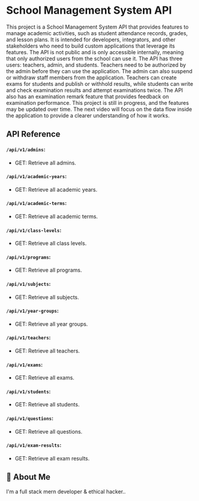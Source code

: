 # School Management System API

This project is a School Management System API that provides features to manage academic activities, such as student attendance records, grades, and lesson plans. It is intended for developers, integrators, and other stakeholders who need to build custom applications that leverage its features. The API is not public and is only accessible internally, meaning that only authorized users from the school can use it. The API has three users: teachers, admin, and students. Teachers need to be authorized by the admin before they can use the application. The admin can also suspend or withdraw staff members from the application. Teachers can create exams for students and publish or withhold results, while students can write and check examination results and attempt examinations twice. The API also has an examination remark feature that provides feedback on examination performance. This project is still in progress, and the features may be updated over time. The next video will focus on the data flow inside the application to provide a clearer understanding of how it works.

## API Reference
#### `/api/v1/admins`: 
- GET: Retrieve all admins.
#### `/api/v1/academic-years`: 
- GET: Retrieve all academic years.
#### `/api/v1/academic-terms`: 
- GET: Retrieve all academic terms.
#### `/api/v1/class-levels`: 
- GET: Retrieve all class levels.
#### `/api/v1/programs`: 
- GET: Retrieve all programs.
#### `/api/v1/subjects`: 
- GET: Retrieve all subjects.
#### `/api/v1/year-groups`: 
- GET: Retrieve all year groups.
#### `/api/v1/teachers`: 
- GET: Retrieve all teachers.
#### `/api/v1/exams`: 
- GET: Retrieve all exams.
#### `/api/v1/students`: 
- GET: Retrieve all students.
#### `/api/v1/questions`: 
- GET: Retrieve all questions.
#### `/api/v1/exam-results`: 
- GET: Retrieve all exam results.


## 🚀 About Me
I'm a full stack mern developer & ethical hacker..

